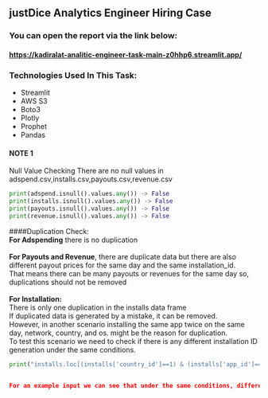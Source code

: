 ## justDice Analytics Engineer Hiring Case

### You can open the report via the link below:

#### https://kadiralat-analitic-engineer-task-main-z0hhp6.streamlit.app/

### Technologies Used In This Task:

+ Streamlit
+ AWS S3
+ Boto3
+ Plotly
+ Prophet
+ Pandas

#### NOTE 1

Null Value Checking
There are no null values in adspend.csv,installs.csv,payouts.csv,revenue.csv
```python
print(adspend.isnull().values.any()) -> False
print(installs.isnull().values.any()) -> False
print(payouts.isnull().values.any()) -> False
print(revenue.isnull().values.any()) -> False
```
####Duplication Check:<br>
**For Adspending** there is no duplication<br><br>
**For Payouts and Revenue**, there are duplicate data but there are also different payout prices for the same day and the same installation_id.<br>
That means there can be many payouts or revenues for the same day so, duplications should not be removed <br><br>
**For Installation:**<br>
There is only one duplication in the installs data frame<br>
If duplicated data is generated by a mistake, it can be removed.<br>
However, in another scenario installing the same app twice on the same day, network, country, and os. might be the reason for duplication.<br>To test this scenario we need to check if there is any different installation ID generation under the same conditions.<br>

```python
print("installs.loc[(installs['country_id']==1) & (installs['app_id']==71)& (installs['network_id']==60) & (installs['event_date']=='2022-08-20') & (installs['device_os_version']=='12') ])


For an example input we can see that under the same conditions, different installation IDs are also generated. So yes the duplication in the installs data frame is a mistake.<br>
